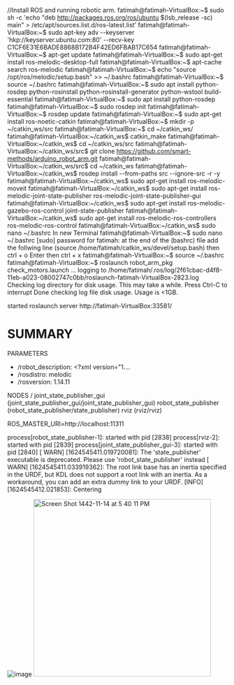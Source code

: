 //Install ROS and running robotic arm.
fatimah@fatimah-VirtualBox:~$ sudo sh -c 'echo "deb http://packages.ros.org/ros/ubuntu $(lsb_release -sc) main" > /etc/apt/sources.list.d/ros-latest.list'
fatimah@fatimah-VirtualBox:~$ sudo apt-key adv --keyserver 'hkp://keyserver.ubuntu.com:80' --recv-key C1CF6E31E6BADE8868B172B4F42ED6FBAB17C654
fatimah@fatimah-VirtualBox:~$ apt-get update
fatimah@fatimah-VirtualBox:~$ sudo apt-get install ros-melodic-desktop-full
fatimah@fatimah-VirtualBox:~$ apt-cache search ros-melodic
fatimah@fatimah-VirtualBox:~$ echo "source /opt/ros/melodic/setup.bash" >> ~/.bashrc
fatimah@fatimah-VirtualBox:~$ source ~/.bashrc
fatimah@fatimah-VirtualBox:~$ sudo apt install python-rosdep python-rosinstall python-rosinstall-generator python-wstool build-essential
fatimah@fatimah-VirtualBox:~$ sudo apt install python-rosdep
fatimah@fatimah-VirtualBox:~$ sudo rosdep init
fatimah@fatimah-VirtualBox:~$ rosdep update
fatimah@fatimah-VirtualBox:~$ sudo apt-get install ros-noetic-catkin
fatimah@fatimah-VirtualBox:~$ mkdir -p ~/catkin_ws/src
fatimah@fatimah-VirtualBox:~$ cd ~/catkin_ws/
fatimah@fatimah-VirtualBox:~/catkin_ws$ catkin_make
fatimah@fatimah-VirtualBox:~/catkin_ws$ cd ~/catkin_ws/src
fatimah@fatimah-VirtualBox:~/catkin_ws/src$ git clone https://github.com/smart-methods/arduino_robot_arm.git
fatimah@fatimah-VirtualBox:~/catkin_ws/src$ cd ~/catkin_ws
fatimah@fatimah-VirtualBox:~/catkin_ws$ rosdep install --from-paths src --ignore-src -r -y
fatimah@fatimah-VirtualBox:~/catkin_ws$ sudo apt-get install ros-melodic-moveit
fatimah@fatimah-VirtualBox:~/catkin_ws$ sudo apt-get install ros-melodic-joint-state-publisher ros-melodic-joint-state-publisher-gui
fatimah@fatimah-VirtualBox:~/catkin_ws$ sudo apt-get install ros-melodic-gazebo-ros-control joint-state-publisher
fatimah@fatimah-VirtualBox:~/catkin_ws$ sudo apt-get install ros-melodic-ros-controllers ros-melodic-ros-control
fatimah@fatimah-VirtualBox:~/catkin_ws$ sudo nano ~/.bashrc
In new Terminal 
fatimah@fatimah-VirtualBox:~$ sudo nano ~/.bashrc
[sudo] password for fatimah:
at the end of the (bashrc) file add the follwing line
(source /home/fatimah/catkin_ws/devel/setup.bash)
then 
ctrl + o
Enter then ctrl + x
fatimah@fatimah-VirtualBox:~$ source ~/.bashrc
fatimah@fatimah-VirtualBox:~$ roslaunch robot_arm_pkg check_motors.launch
... logging to /home/fatimah/.ros/log/2f61cbac-d4f8-11eb-a023-08002747c0bb/roslaunch-fatimah-VirtualBox-2823.log
Checking log directory for disk usage. This may take a while.
Press Ctrl-C to interrupt
Done checking log file disk usage. Usage is <1GB.

started roslaunch server http://fatimah-VirtualBox:33581/

SUMMARY
========

PARAMETERS
 * /robot_description: <?xml version="1....
 * /rosdistro: melodic
 * /rosversion: 1.14.11

NODES
  /
    joint_state_publisher_gui (joint_state_publisher_gui/joint_state_publisher_gui)
    robot_state_publisher (robot_state_publisher/state_publisher)
    rviz (rviz/rviz)

ROS_MASTER_URI=http://localhost:11311

process[robot_state_publisher-1]: started with pid [2838]
process[rviz-2]: started with pid [2839]
process[joint_state_publisher_gui-3]: started with pid [2840]
[ WARN] [1624545411.019720081]: The 'state_publisher' executable is deprecated. Please use 'robot_state_publisher' instead
[ WARN] [1624545411.033919362]: The root link base has an inertia specified in the URDF, but KDL does not support a root link with an inertia.  As a workaround, you can add an extra dummy link to your URDF.
[INFO] [1624545412.021853]: Centering

![image](https://user-images.githubusercontent.com/86019166/123297496-49472080-d520-11eb-9529-2c6845b66501.png)
<img width="406" alt="Screen Shot 1442-11-14 at 5 40 11 PM" src="https://user-images.githubusercontent.com/86019166/123517417-783cce00-d6a9-11eb-96a9-db8785ac257e.png">

